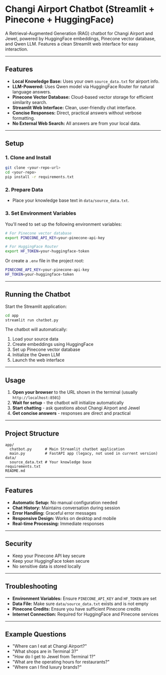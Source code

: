 # Changi Airport Chatbot (Streamlit + Pinecone + HuggingFace)

A Retrieval-Augmented Generation (RAG) chatbot for Changi Airport and Jewel, powered by HuggingFace embeddings, Pinecone vector database, and Qwen LLM. Features a clean Streamlit web interface for easy interaction.

---

## Features

- **Local Knowledge Base:** Uses your own `source_data.txt` for airport info.
- **LLM-Powered:** Uses Qwen model via HuggingFace Router for natural language answers.
- **Pinecone Vector Database:** Cloud-based vector storage for efficient similarity search.
- **Streamlit Web Interface:** Clean, user-friendly chat interface.
- **Concise Responses:** Direct, practical answers without verbose formatting.
- **No External Web Search:** All answers are from your local data.

---

## Setup

### 1. Clone and Install

```bash
git clone <your-repo-url>
cd <your-repo>
pip install -r requirements.txt
```

### 2. Prepare Data

- Place your knowledge base text in `data/source_data.txt`.

### 3. Set Environment Variables

You'll need to set up the following environment variables:

```bash
# For Pinecone vector database
export PINECONE_API_KEY=your-pinecone-api-key

# For HuggingFace Router
export HF_TOKEN=your-huggingface-token
```

Or create a `.env` file in the project root:

```bash
PINECONE_API_KEY=your-pinecone-api-key
HF_TOKEN=your-huggingface-token
```

---

## Running the Chatbot

Start the Streamlit application:

```bash
cd app
streamlit run chatbot.py
```

The chatbot will automatically:
1. Load your source data
2. Create embeddings using HuggingFace
3. Set up Pinecone vector database
4. Initialize the Qwen LLM
5. Launch the web interface

---

## Usage

1. **Open your browser** to the URL shown in the terminal (usually `http://localhost:8501`)
2. **Wait for setup** - the chatbot will initialize automatically
3. **Start chatting** - ask questions about Changi Airport and Jewel
4. **Get concise answers** - responses are direct and practical

---

## Project Structure

```
app/
  chatbot.py      # Main Streamlit chatbot application
  main.py         # FastAPI app (legacy, not used in current version)
data/
  source_data.txt # Your knowledge base
requirements.txt
README.md
```

---

## Features

- **Automatic Setup:** No manual configuration needed
- **Chat History:** Maintains conversation during session
- **Error Handling:** Graceful error messages
- **Responsive Design:** Works on desktop and mobile
- **Real-time Processing:** Immediate responses

---

## Security

- Keep your Pinecone API key secure
- Keep your HuggingFace token secure
- No sensitive data is stored locally

---

## Troubleshooting

- **Environment Variables:** Ensure `PINECONE_API_KEY` and `HF_TOKEN` are set
- **Data File:** Make sure `data/source_data.txt` exists and is not empty
- **Pinecone Credits:** Ensure you have sufficient Pinecone credits
- **Internet Connection:** Required for HuggingFace and Pinecone services

---

## Example Questions

- "Where can I eat at Changi Airport?"
- "What shops are in Terminal 3?"
- "How do I get to Jewel from Terminal 1?"
- "What are the operating hours for restaurants?"
- "Where can I find luxury brands?" 